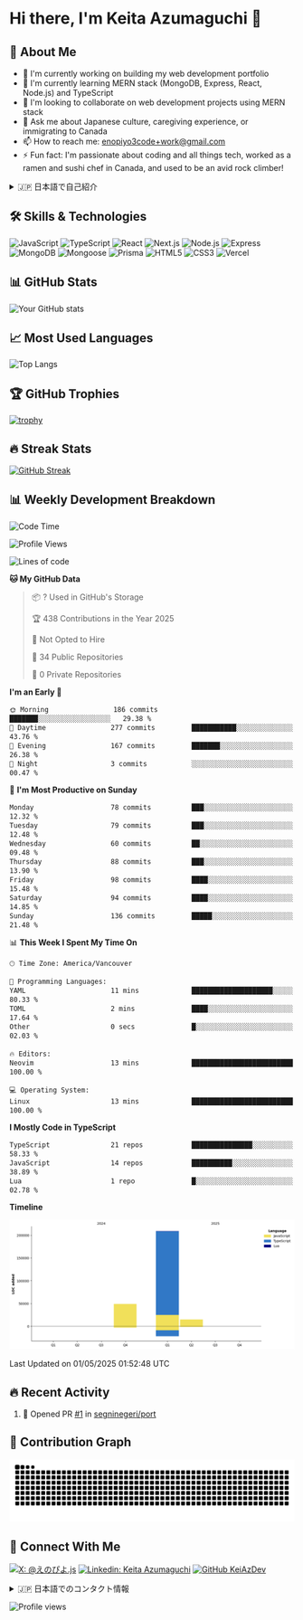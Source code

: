 # Hi there, I'm Keita Azumaguchi 👋

## 🚀 About Me
- 🔭 I'm currently working on building my web development portfolio<br>
- 🌱 I'm currently learning MERN stack (MongoDB, Express, React, Node.js) and TypeScript<br>
- 👯 I'm looking to collaborate on web development projects using MERN stack<br>
- 💬 Ask me about Japanese culture, caregiving experience, or immigrating to Canada<br>
- 📫 How to reach me: enopiyo3code+work@gmail.com<br>
- ⚡ Fun fact: I'm passionate about coding and all things tech, worked as a ramen and sushi chef in Canada, and used to be an avid rock climber!<br>

<details>
<summary>🇯🇵 日本語で自己紹介</summary>
<br>
- 🔭 現在の仕事: ウェブ開発ポートフォリオの構築<br>
- 🌱 学習中: MERNスタック（MongoDB、Express、React、Node.js）とTypeScript<br>
- 👯 コラボレーション: MERNスタックを使用したウェブ開発プロジェクト<br>
- 💬 質問歓迎: 日本文化、介護経験、カナダへの移住について<br>
- 📫 連絡先: enopiyo3code+work@gmail.com<br>
- ⚡ 趣味: プログラミング・コーディング・PC関連が一番の情熱。カナダでラーメンと寿司のシェフ経験あり、ロッククライミング経験あり<br>
</details>

## 🛠 Skills & Technologies
![JavaScript](https://img.shields.io/badge/-JavaScript-F7DF1E?style=flat-square&logo=javascript&logoColor=black)
![TypeScript](https://img.shields.io/badge/-TypeScript-3178C6?style=flat-square&logo=typescript&logoColor=white)
![React](https://img.shields.io/badge/-React-61DAFB?style=flat-square&logo=react&logoColor=black)
![Next.js](https://img.shields.io/badge/-Next.js-000000?style=flat-square&logo=next.js&logoColor=white)
![Node.js](https://img.shields.io/badge/-Node.js-339933?style=flat-square&logo=node.js&logoColor=white)
![Express](https://img.shields.io/badge/-Express-000000?style=flat-square&logo=express&logoColor=white)
![MongoDB](https://img.shields.io/badge/-MongoDB-47A248?style=flat-square&logo=mongodb&logoColor=white)
![Mongoose](https://img.shields.io/badge/-Mongoose-880000?style=flat-square&logo=mongoose&logoColor=white)
![Prisma](https://img.shields.io/badge/-Prisma-2D3748?style=flat-square&logo=prisma&logoColor=white)
![HTML5](https://img.shields.io/badge/-HTML5-E34F26?style=flat-square&logo=html5&logoColor=white)
![CSS3](https://img.shields.io/badge/-CSS3-1572B6?style=flat-square&logo=css3&logoColor=white)
![Vercel](https://img.shields.io/badge/-Vercel-000000?style=flat-square&logo=vercel&logoColor=white)

## 📊 GitHub Stats
![Your GitHub stats](https://github-readme-stats.vercel.app/api?username=KeiAzDev&show_icons=true&theme=tokyonight)

## 📈 Most Used Languages
![Top Langs](https://github-readme-stats.vercel.app/api/top-langs/?username=KeiAzDev&layout=compact&theme=tokyonight)

## 🏆 GitHub Trophies
[![trophy](https://github-profile-trophy.vercel.app/?username=KeiAzDev&theme=onedark)](https://github.com/ryo-ma/github-profile-trophy)

## 🔥 Streak Stats
[![GitHub Streak](https://github-readme-streak-stats.herokuapp.com/?user=KeiAzDev&theme=dark)](https://git.io/streak-stats)

## 📊 Weekly Development Breakdown
<!--START_SECTION:waka-->
![Code Time](http://img.shields.io/badge/Code%20Time-89%20hrs%2015%20mins-blue)

![Profile Views](http://img.shields.io/badge/Profile%20Views-0-blue)

![Lines of code](https://img.shields.io/badge/From%20Hello%20World%20I%27ve%20Written-272.2%20thousand%20lines%20of%20code-blue)

**🐱 My GitHub Data** 

> 📦 ? Used in GitHub's Storage 
 > 
> 🏆 438 Contributions in the Year 2025
 > 
> 🚫 Not Opted to Hire
 > 
> 📜 34 Public Repositories 
 > 
> 🔑 0 Private Repositories 
 > 
**I'm an Early 🐤** 

```text
🌞 Morning                186 commits         ███████░░░░░░░░░░░░░░░░░░   29.38 % 
🌆 Daytime                277 commits         ███████████░░░░░░░░░░░░░░   43.76 % 
🌃 Evening                167 commits         ███████░░░░░░░░░░░░░░░░░░   26.38 % 
🌙 Night                  3 commits           ░░░░░░░░░░░░░░░░░░░░░░░░░   00.47 % 
```
📅 **I'm Most Productive on Sunday** 

```text
Monday                   78 commits          ███░░░░░░░░░░░░░░░░░░░░░░   12.32 % 
Tuesday                  79 commits          ███░░░░░░░░░░░░░░░░░░░░░░   12.48 % 
Wednesday                60 commits          ██░░░░░░░░░░░░░░░░░░░░░░░   09.48 % 
Thursday                 88 commits          ███░░░░░░░░░░░░░░░░░░░░░░   13.90 % 
Friday                   98 commits          ████░░░░░░░░░░░░░░░░░░░░░   15.48 % 
Saturday                 94 commits          ████░░░░░░░░░░░░░░░░░░░░░   14.85 % 
Sunday                   136 commits         █████░░░░░░░░░░░░░░░░░░░░   21.48 % 
```


📊 **This Week I Spent My Time On** 

```text
🕑︎ Time Zone: America/Vancouver

💬 Programming Languages: 
YAML                     11 mins             ████████████████████░░░░░   80.33 % 
TOML                     2 mins              ████░░░░░░░░░░░░░░░░░░░░░   17.64 % 
Other                    0 secs              █░░░░░░░░░░░░░░░░░░░░░░░░   02.03 % 

🔥 Editors: 
Neovim                   13 mins             █████████████████████████   100.00 % 

💻 Operating System: 
Linux                    13 mins             █████████████████████████   100.00 % 
```

**I Mostly Code in TypeScript** 

```text
TypeScript               21 repos            ███████████████░░░░░░░░░░   58.33 % 
JavaScript               14 repos            ██████████░░░░░░░░░░░░░░░   38.89 % 
Lua                      1 repo              █░░░░░░░░░░░░░░░░░░░░░░░░   02.78 % 
```



**Timeline**

![Lines of Code chart](https://raw.githubusercontent.com/KeiAzDev/KeiAzDev/main/assets/bar_graph.png)


 Last Updated on 01/05/2025 01:52:48 UTC
<!--END_SECTION:waka-->

## 🔥 Recent Activity
<!--START_SECTION:activity-->
1. 💪 Opened PR [#1](https://github.com/segninegeri/port/pull/1) in [segninegeri/port](https://github.com/segninegeri/port)
<!--END_SECTION:activity-->

## 🐍 Contribution Graph
![Snake animation](https://github.com/KeiAzDev/KeiAzDev/blob/output/github-contribution-grid-snake.svg)

<!-- ## 🔥 Featured Projects
<table>
  <tr>
    <td valign="top" width="50%">
      <h3>Project 1</h3>
      <p>Description of your project in English</p>
      <p><a href="https://github.com/KeiAzDev/Project1">View Project</a></p>
      <details>
        <summary>🇯🇵 日本語の説明</summary>
        <p>プロジェクトの日本語での説明</p>
      </details>
    </td>
    <td valign="top" width="50%">
      <h3>Project 2</h3>
      <p>Description of your project in English</p>
      <p><a href="https://github.com/KeiAzDev/Project2">View Project</a></p>
      <details>
        <summary>🇯🇵 日本語の説明</summary>
        <p>プロジェクトの日本語での説明</p>
      </details>
    </td>
  </tr>
</table> -->

## 📱 Connect With Me
[![X: @えのぴよ.js](https://img.shields.io/twitter/follow/YourTwitterHandle?style=social)](https://twitter.com/@piyo3code)
[![Linkedin: Keita Azumaguchi](https://img.shields.io/badge/-YourLinkedIn-blue?style=flat-square&logo=Linkedin&logoColor=white&link=https://www.linkedin.com/in/YourLinkedIn/)](https://www.linkedin.com/in/keita-azumaguchi/)
[![GitHub KeiAzDev](https://img.shields.io/github/followers/KeiAzDev?label=follow&style=social)](https://github.com/KeiAzDev)

<details>
<summary>🇯🇵 日本語でのコンタクト情報</summary>
<br>

- X: [えのぴよ.js](https://twitter.com/@piyo3code)
- LinkedIn: [LinkedIn](https://www.linkedin.com/in/keita-azumaguchi/)
- メール: enopiyo3code+work@gmail.com
</details>

<!-- Visitor counter -->
![Profile views](https://komarev.com/ghpvc/?username=KeiAzDev&color=green)

